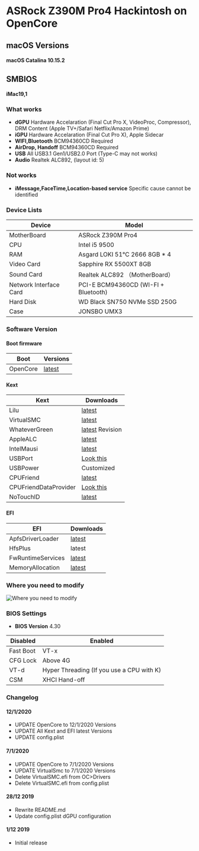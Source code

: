# ASRock Z390M Pro4 Hackintosh on OpenCore

## macOS Versions
#### macOS Catalina 10.15.2

## SMBIOS
#### iMac19,1

### What works
- **dGPU** Hardware Accelaration (Final Cut Pro X, VideoProc, Compressor), DRM Content (Apple TV+/Safari Netflix/Amazon Prime)
- **iGPU** Hardware Accelaration (Final Cut Pro X), Apple Sidecar
- **WIFI,Bluetooth** BCM94360CD Required
- **AirDrop, Handoff** BCM94360CD Required
- **USB** All USB3.1 Gen1/USB2.0 Port (Type-C may not works)
- **Audio** Realtek ALC892, (layout id: 5)

### Not works
- **iMessage,FaceTime,Location-based service** Specific cause cannot be identified

### Device Lists
| Device | Model |
|----|----|
| MotherBoard | ASRock Z390M Pro4 |
| CPU | Intel i5 9500 |
| RAM | Asgard LOKI 51℃ 2666 8GB * 4|
| Video Card | Sapphire RX 5500XT 8GB|
| Sound Card | Realtek ALC892 （MotherBoard）|
| Network Interface Card | PCI-E BCM94360CD (WI-FI + Bluetooth) |
| Hard Disk | WD Black SN750 NVMe SSD 250G |
| Case | JONSBO UMX3 |

### Software Version
#### Boot firmware
| Boot  | Versions |
|----|----|
| OpenCore | [latest](https://github.com/acidanthera/OpenCorePkg) |

#### Kext
| Kext | Downloads |
|----|----|
| Lilu | [latest](https://github.com/acidanthera/Lilu) |
| VirtualSMC | [latest](https://github.com/acidanthera/VirtualSMC) |
| WhateverGreen | [latest](https://github.com/bugprogrammer/WhateverGreen) Revision |
| AppleALC | [latest](https://github.com/acidanthera/AppleALC) |
| IntelMausi | [latest](https://github.com/acidanthera/IntelMausi) |
| USBPort | [Look this](https://blog.daliansky.net/Intel-FB-Patcher-USB-Custom-Video.html) |
| USBPower | Customized |
| CPUFriend | [latest](https://github.com/acidanthera/CPUFriend) |
| CPUFriendDataProvider | [Look this](https://blog.xjn819.com/?p=543) |
| NoTouchID | [latest](https://github.com/al3xtjames/NoTouchID) |

#### EFI
| EFI | Downloads |
|----|----|
| ApfsDriverLoader | [latest](https://github.com/acidanthera/AppleSupportPkg) |
| HfsPlus | latest |
| FwRuntimeServices | [latest](https://github.com/acidanthera/AppleSupportPkg) |
| MemoryAllocation | [latest](https://github.com/williambj1/OpenCore-Factory/releases/tag/OpenCore-UEFI-Drivers) |


### Where you need to modify
![Where you need to modify](https://github.com/SeonMe/ASRock-Hackintosh-OC/raw/master/Images/config_edit.png)

### BIOS Settings
- **BIOS Version** 4.30

| Disabled | Enabled |
|----|----|
| Fast Boot | VT-x |
| CFG Lock | Above 4G |
| VT-d | Hyper Threading (If you use a CPU with K) |
| CSM | XHCI Hand-off |

### Changelog

#### 12/1/2020
* UPDATE OpenCore to 12/1/2020 Versions
* UPDATE All Kext and EFI latest Versions
* UPDATE config.plist

#### 7/1/2020
* UPDATE OpenCore to 7/1/2020 Versions
* UPDATE VirtualSmc to 7/1/2020 Versions
* Delete VirtualSMC.efi from OC>Drivers
* Delete VirtualSMC.efi from config.plist

#### 28/12 2019
* Rewrite README.md
* Update config.plist dGPU configuration

#### 1/12 2019
* Initial release
